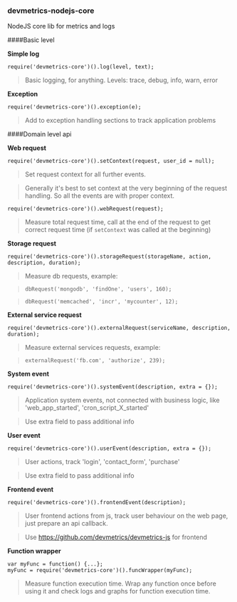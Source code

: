 ### devmetrics-nodejs-core
NodeJS core lib for metrics and logs

####Basic level

**Simple log**

`require('devmetrics-core')().log(level, text);`

> Basic logging, for anything. Levels: trace, debug, info, warn, error

**Exception**

`require('devmetrics-core')().exception(e);`

> Add to exception handling sections to track application problems


####Domain level api

**Web request**

`require('devmetrics-core')().setContext(request, user_id = null);`
> Set request context for all further events.

> Generally it's best to set context at the very beginning of the request handling.
> So all the events are with proper context.

`require('devmetrics-core')().webRequest(request);`
> Measure total request time, call at the end of the request to get correct request time (if `setContext` was called at the beginning)


**Storage request**

`require('devmetrics-core')().storageRequest(storageName, action, description, duration);`
> Measure db requests, example:

> `dbRequest('mongodb', 'findOne', 'users', 160);`

> `dbRequest('memcached', 'incr', 'mycounter', 12);`


**External service request**

`require('devmetrics-core')().externalRequest(serviceName, description, duration);`
> Measure external services requests, example:

> `externalRequest('fb.com', 'authorize', 239);`


**System event**

`require('devmetrics-core')().systemEvent(description, extra = {});`
> Application system events, not connected with business logic, like 'web_app_started', 'cron_script_X_started'

> Use extra field to pass additional info


**User event**

`require('devmetrics-core')().userEvent(description, extra = {});`

> User actions, track 'login', 'contact_form', 'purchase'

> Use extra field to pass additional info


**Frontend event**

`require('devmetrics-core')().frontendEvent(description);`
> User frontend actions from js, track user behaviour on the web page, just prepare an api callback.

> Use https://github.com/devmetrics/devmetrics-js for frontend


**Function wrapper**
```
var myFunc = function() {...};
myFunc = require('devmetrics-core')().funcWrapper(myFunc);
```
> Measure function execution time. Wrap any function once before using it and check logs and graphs for function execution time.
